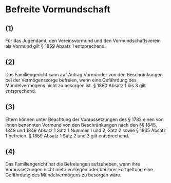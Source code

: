 # Befreite Vormundschaft



## (1)

 Für das Jugendamt, den Vereinsvormund und den Vormundschaftsverein als Vormund gilt § 1859 Absatz 1 entsprechend.

## (2)

 Das Familiengericht kann auf Antrag Vormünder von den Beschränkungen bei der Vermögenssorge befreien, wenn eine Gefährdung des Mündelvermögens nicht zu besorgen ist. § 1860 Absatz 1 bis 3 gilt entsprechend.

## (3)

 Eltern können unter Beachtung der Voraussetzungen des § 1782 einen von ihnen benannten Vormund von den Beschränkungen nach den §§ 1845, 1848 und 1849 Absatz 1 Satz 1 Nummer 1 und 2, Satz 2 sowie § 1865 Absatz 1 befreien. § 1859 Absatz 1 Satz 2 und 3 gilt entsprechend.

## (4)

 Das Familiengericht hat die Befreiungen aufzuheben, wenn ihre Voraussetzungen nicht mehr vorliegen oder bei ihrer Fortgeltung eine Gefährdung des Mündelvermögens zu besorgen wäre. 

